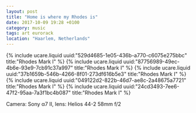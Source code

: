 ```yaml
---
layout: post
title: "Home is where my Rhodes is"
date: 2017-10-09 19:28 +0100
category: music
tags: art eurorack
location: "Haarlem, Netherlands"
---
```


{% include ucare.liquid uuid:"529d4685-1e05-436b-a770-c6075e275bbc" title:"Rhodes Mark I" %}
{% include ucare.liquid uuid:"87756989-49ec-4b6e-93e9-7cb91c37a997" title:"Rhodes Mark I" %}
{% include ucare.liquid uuid:"37b1659b-546b-4266-8f01-273df616b5e3" title:"Rhodes Mark I" %}
{% include ucare.liquid uuid:"049122d2-822b-46d7-ae8c-2a48675a7721" title:"Rhodes Mark I" %}
{% include ucare.liquid uuid:"24cd3493-7ee6-47f2-95aa-7a3f1bc4b087" title:"Rhodes Mark I" %}

Camera: Sony α7 II, lens: Helios 44-2 58mm f/2